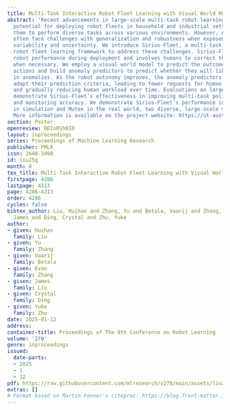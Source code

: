 ```yaml
---
title: Multi-Task Interactive Robot Fleet Learning with Visual World Models
abstract: 'Recent advancements in large-scale multi-task robot learning offer the
  potential for deploying robot fleets in household and industrial settings, enabling
  them to perform diverse tasks across various environments. However, AI-enabled robots
  often face challenges with generalization and robustness when exposed to real-world
  variability and uncertainty. We introduce Sirius-Fleet, a multi-task interactive
  robot fleet learning framework to address these challenges. Sirius-Fleet monitors
  robot performance during deployment and involves humans to correct the robot’s actions
  when necessary. We employ a visual world model to predict the outcomes of future
  actions and build anomaly predictors to predict whether they will likely result
  in anomalies. As the robot autonomy improves, the anomaly predictors automatically
  adapt their prediction criteria, leading to fewer requests for human intervention
  and gradually reducing human workload over time. Evaluations on large-scale benchmarks
  demonstrate Sirius-Fleet’s effectiveness in improving multi-task policy performance
  and monitoring accuracy. We demonstrate Sirius-Fleet’s performance in both RoboCasa
  in simulation and Mutex in the real world, two diverse, large-scale multi-task benchmarks.
  More information is available on the project website: https://ut-austin-rpl.github.io/sirius-fleet'
section: Poster
openreview: DDIoRSh8ID
layout: inproceedings
series: Proceedings of Machine Learning Research
publisher: PMLR
issn: 2640-3498
id: liu25g
month: 0
tex_title: Multi-Task Interactive Robot Fleet Learning with Visual World Models
firstpage: 4286
lastpage: 4313
page: 4286-4313
order: 4286
cycles: false
bibtex_author: Liu, Huihan and Zhang, Yu and Betala, Vaarij and Zhang, Evan and Liu,
  James and Ding, Crystal and Zhu, Yuke
author:
- given: Huihan
  family: Liu
- given: Yu
  family: Zhang
- given: Vaarij
  family: Betala
- given: Evan
  family: Zhang
- given: James
  family: Liu
- given: Crystal
  family: Ding
- given: Yuke
  family: Zhu
date: 2025-01-12
address:
container-title: Proceedings of The 8th Conference on Robot Learning
volume: '270'
genre: inproceedings
issued:
  date-parts:
  - 2025
  - 1
  - 12
pdf: https://raw.githubusercontent.com/mlresearch/v270/main/assets/liu25g/liu25g.pdf
extras: []
# Format based on Martin Fenner's citeproc: https://blog.front-matter.io/posts/citeproc-yaml-for-bibliographies/
---
```

